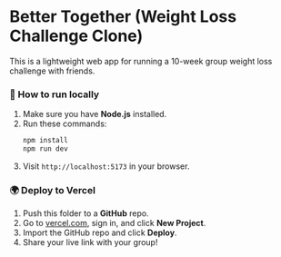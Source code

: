 # Better Together (Weight Loss Challenge Clone)

This is a lightweight web app for running a 10-week group weight loss challenge with friends.

### 🚀 How to run locally

1. Make sure you have **Node.js** installed.
2. Run these commands:
   ```bash
   npm install
   npm run dev
   ```
3. Visit `http://localhost:5173` in your browser.

### 🌍 Deploy to Vercel

1. Push this folder to a **GitHub** repo.
2. Go to [vercel.com](https://vercel.com), sign in, and click **New Project**.
3. Import the GitHub repo and click **Deploy**.
4. Share your live link with your group!
